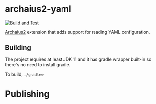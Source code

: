 # archaius2-yaml

[![Build and Test](https://github.com/randallraboy/archaius2-yaml/actions/workflows/build-test.yaml/badge.svg?branch=main)](https://github.com/randallraboy/archaius2-yaml/actions/workflows/build-test.yaml)

[Archaius2](https://github.com/Netflix/archaius) extension that adds support for reading YAML configuration.

## Building

The project requires at least JDK 11 and it has gradle wrapper built-in so there's no need to install gradle.

To build, `./gradlew`

# Publishing


